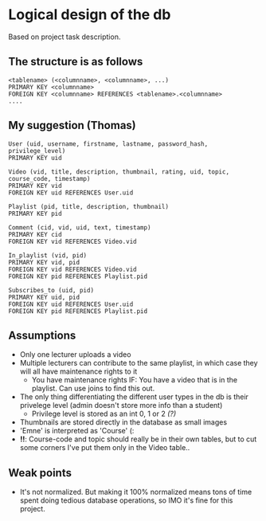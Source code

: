# Logical design of the db

Based on project task description.

## The structure is as follows

```
<tablename> (<columnname>, <columnname>, ...)
PRIMARY KEY <columnname>
FOREIGN KEY <columnname> REFERENCES <tablename>.<columnname>
....
```

## My suggestion (Thomas)

```
User (uid, username, firstname, lastname, password_hash, privilege_level)
PRIMARY KEY uid

Video (vid, title, description, thumbnail, rating, uid, topic, course_code, timestamp)
PRIMARY KEY vid
FOREIGN KEY uid REFERENCES User.uid

Playlist (pid, title, description, thumbnail)
PRIMARY KEY pid

Comment (cid, vid, uid, text, timestamp)
PRIMARY KEY cid
FOREIGN KEY vid REFERENCES Video.vid

In_playlist (vid, pid)
PRIMARY KEY vid, pid
FOREIGN KEY vid REFERENCES Video.vid
FOREIGN KEY pid REFERENCES Playlist.pid

Subscribes_to (uid, pid)
PRIMARY KEY uid, pid
FOREIGN KEY uid REFERENCES User.uid
FOREIGN KEY pid REFERENCES Playlist.pid
```

## Assumptions

* Only one lecturer uploads a video
* Multiple lecturers can contribute to the same playlist, in which case they will all have maintenance rights to it
    * You have maintenance rights IF: You have a video that is in the playlist. Can use joins to find this out.
* The only thing differentiating the different user types in the db is their privelege level (admin doesn't store more info than a student)
    * Privilege level is stored as an int 0, 1 or 2 *(?)*
* Thumbnails are stored directly in the database as small images
* 'Emne' is interpreted as 'Course' (:
* **!!**: Course-code and topic should really be in their own tables, but to cut some corners I've put them only in the Video table..

## Weak points

* It's not normalized. But making it 100% normalized means tons of time spent doing tedious database operations, so IMO it's fine for this project.
